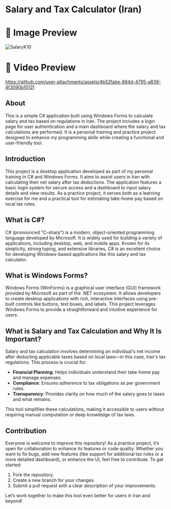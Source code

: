 # Salary and Tax Calculator (Iran)

# 📸 Image Preview
![SalaryK10](https://github.com/user-attachments/assets/6dd961fe-5ee8-471d-ab34-54df7371b5af)

# 🎥 Video Preview
https://github.com/user-attachments/assets/4b52fabe-884d-4795-a839-4f3090b1012f

## About
This is a simple C# application built using Windows Forms to calculate salary and tax based on regulations in Iran. The project includes a login page for user authentication and a main dashboard where the salary and tax calculations are performed. It is a personal training and practice project designed to enhance my programming skills while creating a functional and user-friendly tool.

## Introduction
This project is a desktop application developed as part of my personal training in C# and Windows Forms. It aims to assist users in Iran with calculating their net salary after tax deductions. The application features a basic login system for secure access and a dashboard to input salary details and view results. As a practice project, it serves both as a learning exercise for me and a practical tool for estimating take-home pay based on local tax rules.

## What is C#?
C# (pronounced "C-sharp") is a modern, object-oriented programming language developed by Microsoft. It is widely used for building a variety of applications, including desktop, web, and mobile apps. Known for its simplicity, strong typing, and extensive libraries, C# is an excellent choice for developing Windows-based applications like this salary and tax calculator.

## What is Windows Forms?
Windows Forms (WinForms) is a graphical user interface (GUI) framework provided by Microsoft as part of the .NET ecosystem. It allows developers to create desktop applications with rich, interactive interfaces using pre-built controls like buttons, text boxes, and labels. This project leverages Windows Forms to provide a straightforward and intuitive experience for users.

## What is Salary and Tax Calculation and Why It Is Important?
Salary and tax calculation involves determining an individual's net income after deducting applicable taxes based on local laws—in this case, Iran's tax regulations. This process is crucial for:
- **Financial Planning**: Helps individuals understand their take-home pay and manage expenses.
- **Compliance**: Ensures adherence to tax obligations as per government rules.
- **Transparency**: Provides clarity on how much of the salary goes to taxes and what remains.

This tool simplifies these calculations, making it accessible to users without requiring manual computation or deep knowledge of tax laws.

## Contribution
Everyone is welcome to improve this repository! As a practice project, it’s open for collaboration to enhance its features or code quality. Whether you want to fix bugs, add new features (like support for additional tax rules or a more detailed dashboard), or enhance the UI, feel free to contribute. To get started:
1. Fork the repository.
2. Create a new branch for your changes.
3. Submit a pull request with a clear description of your improvements.

Let’s work together to make this tool even better for users in Iran and beyond!
